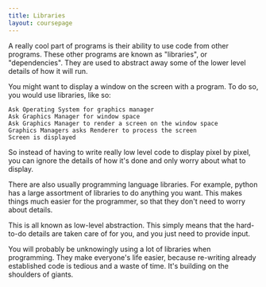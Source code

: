 ```yaml
---
title: Libraries
layout: coursepage
---
```


A really cool part of programs is their ability to use code from other programs. These other programs are known as "libraries", or "dependencies". They are used to abstract away some of the lower level details of how it will run.

You might want to display a window on the screen with a program. To do so, you would use libraries, like so:

    Ask Operating System for graphics manager
    Ask Graphics Manager for window space
    Ask Graphics Manager to render a screen on the window space
    Graphics Managers asks Renderer to process the screen
    Screen is displayed

So instead of having to write really low level code to display pixel by pixel, you can ignore the details of how it's done and only worry about what to display.

There are also usually programming language libraries. For example, python has a large assortment of libraries to do anything you want. This makes things much easier for the programmer, so that they don't need to worry about details.

This is all known as low-level abstraction. This simply means that the hard-to-do details are taken care of for you, and you just need to provide input.

You will probably be unknowingly using a lot of libraries when programming. They make everyone's life easier, because re-writing already established code is tedious and a waste of time. It's building on the shoulders of giants.
